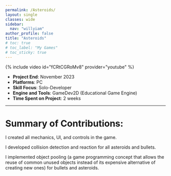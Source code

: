 ```yaml
---
permalink: /Asteroids/
layout: single
classes: wide
sidebar:
  nav: "willyiam"
author_profile: false
title: "Asteroids"
# toc: true
# toc_label: "My Games"
# toc_sticky: true
---
```

{% include video id="fCRtCGRoMv8" provider="youtube" %}

- **Project End**: November 2023
- **Platforms**: PC
- **Skill Focus**: Solo-Developer 
- **Engine and Tools**: GameDev2D (Educational Game Engine)
- **Time Spent on Project**: 2 weeks

---

# Summary of Contributions:

I created all mechanics, UI, and controls in the game.  

I developed collision detection and reaction for all asteroids and bullets.  

I implemented object pooling (a game programming concept that allows the reuse of common unused objects instead of its expensive alternative of creating new ones) for bullets and asteroids.



